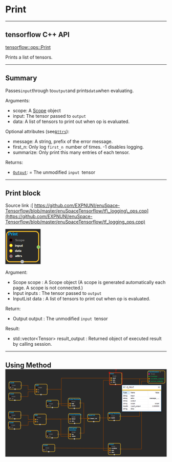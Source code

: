 # Print

---

## tensorflow C++ API

[tensorflow::ops::Print](https://www.tensorflow.org/api_docs/cc/class/tensorflow/ops/print)

Prints a list of tensors.

---

## Summary

Passes`input`through to`output`and prints`data`when evaluating.

Arguments:

* scope: A [Scope](https://www.tensorflow.org/api_docs/cc/class/tensorflow/scope.html#classtensorflow_1_1_scope) object 
* input: The tensor passed to `output `
* data: A list of tensors to print out when op is evaluated.

Optional attributes \(see[`Attrs`](https://www.tensorflow.org/api_docs/cc/struct/tensorflow/ops/print/attrs.html#structtensorflow_1_1ops_1_1_print_1_1_attrs)\):

* message: A string, prefix of the error message.
* first\_n: Only log `first_n `number of times. -1 disables logging.
* summarize: Only print this many entries of each tensor.

Returns:

* [`Output`](https://www.tensorflow.org/api_docs/cc/class/tensorflow/output.html#classtensorflow_1_1_output): = The unmodified `input `tensor

---

## Print block

Source link :[ https://github.com/EXPNUNI/enuSpace-Tensorflow/blob/master/enuSpaceTensorflow/tf\_logging\_ops.cpp](https://github.com/EXPNUNI/enuSpace-Tensorflow/blob/master/enuSpaceTensorflow/tf_logging_ops.cpp)

![](/assets/logging_ops/logging_ops_print_symbol.png)

Argument:

* Scope scope : A Scope object \(A scope is generated automatically each page. A scope is not connected.\)
* Input inputs : The tensor passed to `output `
* InputList data : A list of tensors to print out when op is evaluated.

Return:

* Output output : The unmodified `input `tensor

Result:

* std::vector&lt;Tensor&gt; result\_output : Returned object of executed result by calling session.

---

## Using Method![](/assets/logging_ops/logging_ops_print_method.png)



